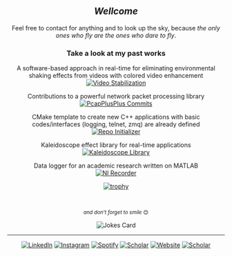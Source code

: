<div align="center" width="50">
    <h2><i>Wellcome</i></h2>
</div>
<div align="center" width="50">
    <p>Feel free to contact for anything and to look up the sky, because <i>the only ones who fly are the ones who dare to fly</i>.</p>
</div>
<div align="center" width="50">
    <h3>Take a look at my past works</h3>
    <p>A software-based approach in real-time for eliminating environmental shaking effects from videos with colored video enhancement<br> <a href="https://github.com/egecetin/VideoStabilization" target="_blank"><img src="https://img.shields.io/badge/Video Stabilization-%23241f31.svg?&style=flat-square&logo=spreadshirt&logoColor=white" alt="Video Stabilization"></a></p>
    <p>Contributions to a powerful network packet processing library<br> <a href="https://github.com/seladb/PcapPlusPlus/commits?author=egecetin" target="_blank"><img src="https://img.shields.io/badge/PcapPlusPlus-%23241f31.svg?&style=flat-square&logo=spreadshirt&logoColor=white" alt="PcapPlusPlus Commits"></a></p>
    <p>CMake template to create new C++ applications with basic codes/interfaces (logging, telnet, zmq) are already defined<br> <a href="https://github.com/egecetin/Repo-Init" target="_blank"><img src="https://img.shields.io/badge/Repo Initializer-%23241f31.svg?&style=flat-square&logo=spreadshirt&logoColor=white" alt="Repo Initializer"></a></p>
    <p>Kaleidoscope effect library for real-time applications<br> <a href="https://github.com/egecetin/kaleidoscope" target="_blank"><img src=https://img.shields.io/badge/Kaleidoscope-%23241f31.svg?&style=flat-square&logo=spreadshirt&logoColor=white alt="Kaleidoscope Library"></a></p>
    <p>Data logger for an academic research written on MATLAB<br> <a href="https://github.com/egecetin/NI_Recorder" target="_blank"><img src="https://img.shields.io/badge/NI Recorder-%23241f31.svg?&style=flat-square&logo=spreadshirt&logoColor=white" alt="NI Recorder"></a></p>
</div>
<div align="center" width="50">

[![trophy](https://github-profile-trophy.vercel.app/?username=egecetin&theme=darkhub&column=5&row=1)]()
</div>
<br>
<div align="center" width="50">
<p><small><i>and don't forget to smile</i> 😊</small></p>
<img src="https://readme-jokes.vercel.app/api?theme=gotham&bgColor=%230d1117&qColor=%2358a6ff&aColor=%23c3d1d9&codeColor=%231f6feb&textColor=%23c3d1d9&borderColor=%232e343b" alt="Jokes Card" />
</div>

---
<div align="center" width="50">
    <a href="https://www.linkedin.com/in/egecetin" target="_blank"><img src="https://img.shields.io/badge/LinkedIn-%230077B5.svg?&style=flat-square&logo=linkedin&logoColor=white" alt="LinkedIn"></a>
    <a href="https://www.instagram.com/egecettinn" target="_blank"><img src="https://img.shields.io/badge/Instagram-%23E4405F.svg?&style=flat-square&logo=instagram&logoColor=white" alt="Instagram"></a>
    <a href="https://open.spotify.com/user/rrms1?si=7814dc2504144dc0" target="_blank"><img src="https://img.shields.io/badge/Spotify-%231ED760.svg?&style=flat-square&logo=spotify&logoColor=white" alt="Spotify"></a>
    <a href="https://scholar.google.com/citations?user=gguqPLQAAAAJ&hl=en" target="_blank"><img src="https://img.shields.io/badge/Scholar-%234285f4.svg?&style=flat-square&logo=googlescholar&logoColor=white" alt="Scholar"></a>
    <a href="https://egecetin.github.io" target="_blank"><img src="https://img.shields.io/badge/Website-%23241f31.svg?&style=flat-square&logo=gnometerminal&logoColor=white" alt="Website"></a>
    <a href="mailto:egecetin@hotmail.com.tr" target="_blank"><img src="https://img.shields.io/badge/Mail-%230078d4.svg?&style=flat-square&logo=minutemailer&logoColor=white" alt="Scholar"></a>
</div>
